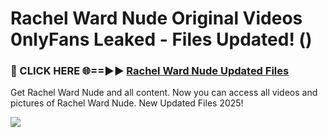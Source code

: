 # Rachel Ward Nude Original Videos 0nlyFans Leaked - Files Updated! ()

<h3>🔴 CLICK HERE 🌐==►► <a href="https://tinyurl.com/2p9ay9w9" rel="nofollow">Rachel Ward Nude Updated Files</a></h3>

Get Rachel Ward Nude and all content. Now you can access all videos and pictures of Rachel Ward Nude. New Updated Files 2025!

[![](https://i.imgur.com/KQgVmj3.gif)](https://tinyurl.com/2p9ay9w9)
